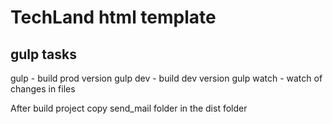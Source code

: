 # TechLand html template

## gulp tasks
gulp - build prod version
gulp dev - build dev version
gulp watch - watch of changes in files

After build project copy send_mail folder in the dist folder